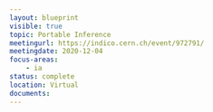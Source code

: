 ```yaml
---
layout: blueprint
visible: true
topic: Portable Inference
meetingurl: https://indico.cern.ch/event/972791/
meetingdate: 2020-12-04
focus-areas:
    - ia
status: complete
location: Virtual
documents:
---
```


